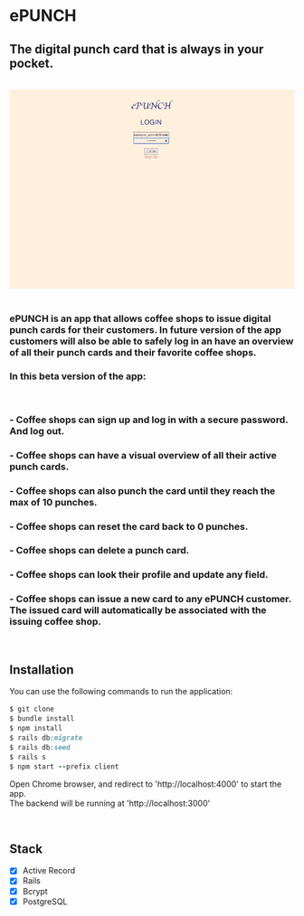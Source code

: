 # ePUNCH

## The digital punch card that is always in your pocket.

<br>
<div align="center">
<img src="ePunch.gif">
</div>

</div>

<br>

### ePUNCH is an app that allows coffee shops to issue digital punch cards for their customers. In future version of the app customers will also be able to safely log in an have an overview of all their punch cards and their favorite coffee shops.

### In this beta version of the app:

<br/>

### - Coffee shops can sign up and log in with a secure password. And log out.

### - Coffee shops can have a visual overview of all their active punch cards.

### - Coffee shops can also punch the card until they reach the max of 10 punches.

### - Coffee shops can reset the card back to 0 punches.

### - Coffee shops can delete a punch card.

### - Coffee shops can look their profile and update any field.

### - Coffee shops can issue a new card to any ePUNCH customer. The issued card will automatically be associated with the issuing coffee shop.

<br/>

## Installation

You can use the following commands to run the application:

```ruby
$ git clone
$ bundle install
$ npm install
$ rails db:migrate
$ rails db:seed
$ rails s
$ npm start --prefix client
```

Open Chrome browser, and redirect to 'http://localhost:4000' to start the app.
<br/>
The backend will be running at 'http://localhost:3000'

<br/>

## Stack

- [x] Active Record
- [x] Rails
- [x] Bcrypt
- [x] PostgreSQL
